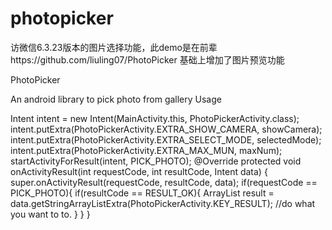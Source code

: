 # photopicker
访微信6.3.23版本的图片选择功能，此demo是在前辈https://github.com/liuling07/PhotoPicker  基础上增加了图片预览功能

PhotoPicker

An android library to pick photo from gallery
Usage

Intent intent = new Intent(MainActivity.this, PhotoPickerActivity.class);
intent.putExtra(PhotoPickerActivity.EXTRA_SHOW_CAMERA, showCamera);
intent.putExtra(PhotoPickerActivity.EXTRA_SELECT_MODE, selectedMode);
intent.putExtra(PhotoPickerActivity.EXTRA_MAX_MUN, maxNum);
startActivityForResult(intent, PICK_PHOTO);
@Override
protected void onActivityResult(int requestCode, int resultCode, Intent data) {
    super.onActivityResult(requestCode, resultCode, data);
    if(requestCode == PICK_PHOTO){
        if(resultCode == RESULT_OK){
            ArrayList<String> result = data.getStringArrayListExtra(PhotoPickerActivity.KEY_RESULT);
            //do what you want to to.
        }
    }
}
